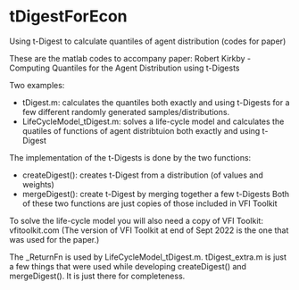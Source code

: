 # tDigestForEcon
Using t-Digest to calculate quantiles of agent distribution (codes for paper)

These are the matlab codes to accompany paper: Robert Kirkby - Computing Quantiles for the Agent Distribution using t-Digests

Two examples:
 - tDigest.m: calculates the quantiles both exactly and using t-Digests for a few different randomly generated samples/distributions.
 - LifeCycleModel_tDigest.m: solves a life-cycle model and calculates the quatiles of functions of agent distribtuion both exactly and using t-Digest

The implementation of the t-Digests is done by the two functions:
 - createDigest(): creates t-Digest from a distribution (of values and weights)
 - mergeDigest(): create t-Digest by merging together a few t-Digests
Both of these two functions are just copies of those included in VFI Toolkit

To solve the life-cycle model you will also need a copy of VFI Toolkit: vfitoolkit.com
(The version of VFI Toolkit at end of Sept 2022 is the one that was used for the paper.) 


The _ReturnFn is used by LifeCycleModel_tDigest.m.
tDigest_extra.m is just a few things that were used while developing createDigest() and mergeDigest(). It is just there for completeness.
